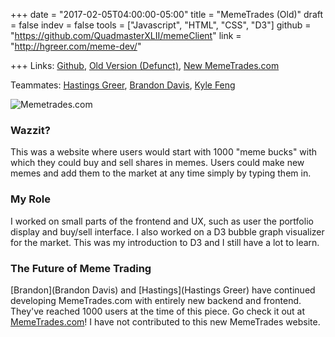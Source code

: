 +++
date = "2017-02-05T04:00:00-05:00"
title = "MemeTrades (Old)"
draft = false
indev = false
tools = ["Javascript", "HTML", "CSS", "D3"]
github = "https://github.com/QuadmasterXLII/memeClient"
link = "http://hgreer.com/meme-dev/"

+++
Links: [Github], [Old Version (Defunct)], [New MemeTrades.com]

Teammates: [Hastings Greer], [Brandon Davis], [Kyle Feng]

![Memetrades.com](/images/memetrades.png)

### Wazzit?
This was a website where users would start with 1000 "meme bucks" with which they could buy and sell shares in memes. Users could make new memes and add them to the market at any time simply by typing them in.

### My Role
I worked on small parts of the frontend and UX, such as user the portfolio display and buy/sell interface. I also worked on a D3 bubble graph visualizer for the market. This was my introduction to D3 and I still have a lot to learn.

### The Future of Meme Trading
[Brandon](Brandon Davis) and [Hastings](Hastings Greer) have continued developing MemeTrades.com with entirely new backend and frontend. They've reached 1000 users at the time of this piece. Go check it out at [MemeTrades.com]! I have not contributed to this new MemeTrades website.

[Github]: https://github.com/QuadmasterXLII/memeClient
[Old Version (Defunct)]: http://hgreer.com/meme-dev/
[New MemeTrades.com]: http://memetrades.com/
[MemeTrades.com]: http://memetrades.com/
[Hastings Greer]: http://hgreer.com/flask/
[Brandon Davis]: https://subdavis.com/
[Kyle Feng]: http://kylefeng28.github.io/

